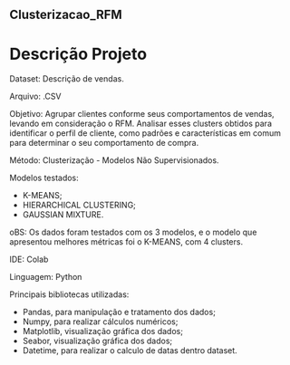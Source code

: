 ## Clusterizacao_RFM

# Descrição Projeto

Dataset: Descrição de vendas.

Arquivo: .CSV

Objetivo: Agrupar clientes conforme seus comportamentos de vendas, levando em consideração o RFM. Analisar esses clusters obtidos para identificar o perfil de cliente, como padrões e características em comum para determinar o seu comportamento de compra.

Método: Clusterização - Modelos Não Supervisionados. 

Modelos testados: 
- K-MEANS;
- HIERARCHICAL CLUSTERING;
- GAUSSIAN MIXTURE.

oBS: Os dados foram testados com os 3 modelos, e o modelo que apresentou melhores métricas foi o K-MEANS, com 4 clusters.

IDE: Colab

Linguagem: Python

Principais bibliotecas utilizadas:
- Pandas, para manipulação e tratamento dos dados;
- Numpy, para realizar cálculos numéricos;
- Matplotlib, visualização gráfica dos dados;
- Seabor, visualização gráfica dos dados;
- Datetime, para realizar o calculo de datas dentro dataset. 
